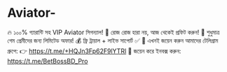 # Aviator-
🔥 ১০০% গ্যারান্টি সহ VIP Aviator সিগন্যাল!   🎯 রোজ রোজ হারা নয়, আজ থেকেই প্রফিট করুন!  🧨 শুধুমাত্র গেম প্রেমীদের জন্য লিমিটেড অফার!   💰 ফ্রি ট্রায়াল + লাইভ সাপোর্ট ✅  📲 এখনই জয়েন করুন আমাদের টেলিগ্রাম গ্রুপে: 👉 https://t.me/+HQJn3Fp62F9lYTRl   💬 জয়েন করে ইনবক্স করুন: https://t.me/BetBossBD_Pro
